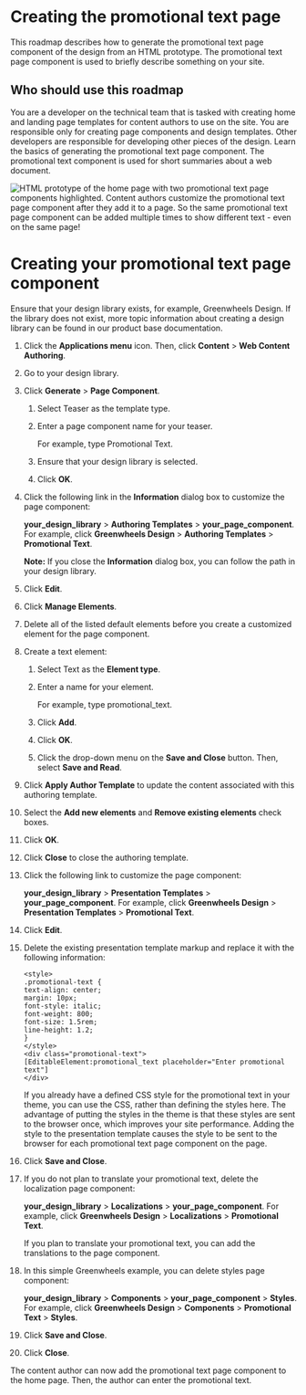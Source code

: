 # Creating the promotional text page

This roadmap describes how to generate the promotional text page component of the design from an HTML prototype. The promotional text page component is used to briefly describe something on your site.

## Who should use this roadmap

You are a developer on the technical team that is tasked with creating home and landing page templates for content authors to use on the site. You are responsible only for creating page components and design templates. Other developers are responsible for developing other pieces of the design. Learn the basics of generating the promotional text page component. The promotional text component is used for short summaries about a web document.

![HTML prototype of the home page with two promotional text page components highlighted. Content authors customize the promotional text page component after they add it to a page. So the same promotional text page component can be added multiple times to show different text - even on the same page!](../_img/promotional.jpeg)


# Creating your promotional text page component

Ensure that your design library exists, for example, Greenwheels Design. If the library does not exist, more topic information about creating a design library can be found in our product base documentation.

1.  Click the **Applications menu** icon. Then, click **Content** \> **Web Content Authoring**.

2.  Go to your design library.

3.  Click **Generate** \> **Page Component**.

    1.  Select Teaser as the template type.

    2.  Enter a page component name for your teaser.

        For example, type Promotional Text.

    3.  Ensure that your design library is selected.

    4.  Click **OK**.

4.  Click the following link in the **Information** dialog box to customize the page component:

    **your_design_library** \> **Authoring Templates** \> **your_page_component**. For example, click **Greenwheels Design** \> **Authoring Templates** \> **Promotional Text**.

    **Note:** If you close the **Information** dialog box, you can follow the path in your design library.

5.  Click **Edit**.

6.  Click **Manage Elements**.

7.  Delete all of the listed default elements before you create a customized element for the page component.

8.  Create a text element:

    1.  Select Text as the **Element type**.

    2.  Enter a name for your element.

        For example, type promotional_text.

    3.  Click **Add**.

    4.  Click **OK**.

    5.  Click the drop-down menu on the **Save and Close** button. Then, select **Save and Read**.

9.  Click **Apply Author Template** to update the content associated with this authoring template.

10. Select the **Add new elements** and **Remove existing elements** check boxes.

11. Click **OK**.

12. Click **Close** to close the authoring template.

13. Click the following link to customize the page component:

    **your_design_library** \> **Presentation Templates** \> **your_page_component**. For example, click **Greenwheels Design** \> **Presentation Templates** \> **Promotional Text**.

14. Click **Edit**.

15. Delete the existing presentation template markup and replace it with the following information:

    ```
    <style>
    .promotional-text {
    text-align: center;
    margin: 10px;
    font-style: italic;
    font-weight: 800;
    font-size: 1.5rem;
    line-height: 1.2;
    }
    </style>
    <div class="promotional-text">
    [EditableElement:promotional_text placeholder="Enter promotional text"]
    </div>
    ```

    If you already have a defined CSS style for the promotional text in your theme, you can use the CSS, rather than defining the styles here. The advantage of putting the styles in the theme is that these styles are sent to the browser once, which improves your site performance. Adding the style to the presentation template causes the style to be sent to the browser for each promotional text page component on the page.

16. Click **Save and Close**.

17. If you do not plan to translate your promotional text, delete the localization page component:

    **your_design_library** \> **Localizations** \> **your_page_component**. For example, click **Greenwheels Design** \> **Localizations** \> **Promotional Text**.

    If you plan to translate your promotional text, you can add the translations to the page component.

18. In this simple Greenwheels example, you can delete styles page component:

    **your_design_library** \> **Components** \> **your_page_component** \> **Styles**. For example, click **Greenwheels Design** \> **Components** \> **Promotional Text** \> **Styles**.

19. Click **Save and Close**.

20. Click **Close**.


The content author can now add the promotional text page component to the home page. Then, the author can enter the promotional text.

